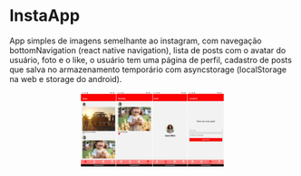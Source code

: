 
# InstaApp

App simples de imagens semelhante ao instagram, com navegação bottomNavigation (react native navigation), lista de posts com o avatar do usuário, foto e o like, o usuário tem uma página de perfil, cadastro de posts que salva no armazenamento temporário com asyncstorage (localStorage na web e storage do android).

<p align="center">
<img width="50%" src="https://raw.githubusercontent.com/giseletoledo/appreactnative/refs/heads/main/imagens/telas_app_react_native.jpg?token=GHSAT0AAAAAACXZPKTBJWIHBJPPFVKHDSWYZ5E7JGA" alt="Telas do app de fotos">
</p>

